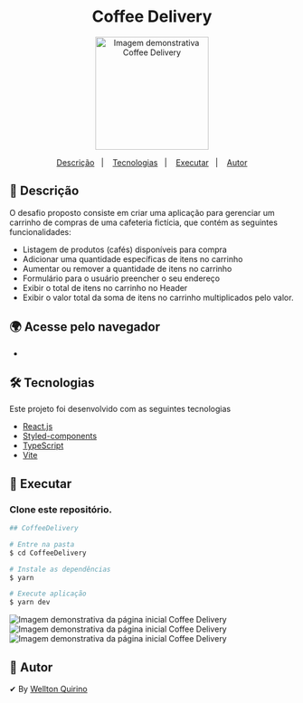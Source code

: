 <h1 align="center">
   Coffee Delivery
</h1>
<p align="center">
   <img width="200px" alt="Imagem demonstrativa Coffee Delivery" src="https://github.com/WelltonQ/CoffeeDelivery/assets/12499627/b13fddcc-65b0-4263-b680-4643556c3b65" />
</p>
<p align="center">
  <a href="#page_facing_up-descrição">Descrição</a>&nbsp;&nbsp;&nbsp;|&nbsp;&nbsp;&nbsp;
  <a href="#-tecnologias">Tecnologias</a>&nbsp;&nbsp;&nbsp;|&nbsp;&nbsp;&nbsp;
  <a href="#closed_book-executar">Executar</a>&nbsp;&nbsp;&nbsp;|&nbsp;&nbsp;&nbsp;
  <a href="#man-autor">Autor</a>
</p>

## :page_facing_up: Descrição

O desafio proposto consiste em criar uma aplicação para gerenciar um carrinho de compras de uma cafeteria fictícia, que contém as seguintes funcionalidades:

- Listagem de produtos (cafés) disponíveis para compra
- Adicionar uma quantidade específicas de itens no carrinho
- Aumentar ou remover a quantidade de itens no carrinho
- Formulário para o usuário preencher o seu endereço
- Exibir o total de itens no carrinho no Header
- Exibir o valor total da soma de itens no carrinho multiplicados pelo valor. 

## 🌍 Acesse pelo navegador
- 

## 🛠 Tecnologias

Este projeto foi desenvolvido com as seguintes tecnologias

- [React.js](https://pt-br.reactjs.org/)
- [Styled-components](https://styled-components.com)
- [TypeScript](https://www.typescriptlang.org/)
- [Vite](https://vitejs.dev/)

## :closed_book: Executar

### Clone este repositório.

```bash
## CoffeeDelivery

# Entre na pasta
$ cd CoffeeDelivery

# Instale as dependências
$ yarn

# Execute aplicação
$ yarn dev

```
<p>
    <img alt="Imagem demonstrativa da página inicial Coffee Delivery" src="https://github.com/WelltonQ/CoffeeDelivery/assets/12499627/d412749a-e34d-459b-8d8d-9f9038a0eef0" />
    <img alt="Imagem demonstrativa da página inicial Coffee Delivery" src="https://github.com/WelltonQ/CoffeeDelivery/assets/12499627/6d1515df-0205-4ea3-880e-c020d31fc725" />
    <img alt="Imagem demonstrativa da página inicial Coffee Delivery" src="https://github.com/WelltonQ/CoffeeDelivery/assets/12499627/f024f1b1-00ef-49be-97bb-a0f339fef915" />
</p>


## :man: Autor

✔ By [Wellton Quirino](https://www.linkedin.com/in/welltonquirino/)
